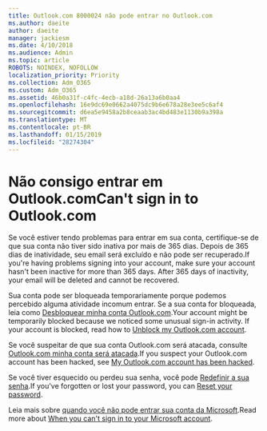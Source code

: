 ```yaml
---
title: Outlook.com 8000024 não pode entrar no Outlook.com
ms.author: daeite
author: daeite
manager: jackiesm
ms.date: 4/10/2018
ms.audience: Admin
ms.topic: article
ROBOTS: NOINDEX, NOFOLLOW
localization_priority: Priority
ms.collection: Adm_O365
ms.custom: Adm_O365
ms.assetid: 46b0a31f-c4fc-4ecb-a18d-26a13a6b0aa4
ms.openlocfilehash: 16e9dc69e0662a4075dc9b6e678a28e3ee5c6af4
ms.sourcegitcommit: d6ea5e9458a2b8ceaab3ac4bd483e1130b9a398a
ms.translationtype: MT
ms.contentlocale: pt-BR
ms.lasthandoff: 01/15/2019
ms.locfileid: "28274304"
---
```

# <a name="cant-sign-in-to-outlookcom"></a><span data-ttu-id="2c858-102">Não consigo entrar em Outlook.com</span><span class="sxs-lookup"><span data-stu-id="2c858-102">Can't sign in to Outlook.com</span></span>

<span data-ttu-id="2c858-p101">Se você estiver tendo problemas para entrar em sua conta, certifique-se de que sua conta não tiver sido inativa por mais de 365 dias. Depois de 365 dias de inatividade, seu email será excluído e não pode ser recuperado.</span><span class="sxs-lookup"><span data-stu-id="2c858-p101">If you're having problems signing into your account, make sure your account hasn't been inactive for more than 365 days. After 365 days of inactivity, your email will be deleted and cannot be recovered.</span></span>
  
<span data-ttu-id="2c858-p102">Sua conta pode ser bloqueada temporariamente porque podemos percebido alguma atividade incomum entrar. Se a sua conta for bloqueada, leia como [Desbloquear minha conta Outlook.com](https://support.office.com/article/f4ad2701-d166-4d8b-8a6a-9af2a1f8a4c4).</span><span class="sxs-lookup"><span data-stu-id="2c858-p102">Your account might be temporarily blocked because we noticed some unusual sign-in activity. If your account is blocked, read how to [Unblock my Outlook.com account](https://support.office.com/article/f4ad2701-d166-4d8b-8a6a-9af2a1f8a4c4).</span></span>
  
<span data-ttu-id="2c858-107">Se você suspeitar de que sua conta Outlook.com será atacada, consulte [Outlook.com minha conta será atacada](https://support.office.com/article/35993ac5-ac2f-494e-aacb-5232dda453d8).</span><span class="sxs-lookup"><span data-stu-id="2c858-107">If you suspect your Outlook.com account has been hacked, see [My Outlook.com account has been hacked](https://support.office.com/article/35993ac5-ac2f-494e-aacb-5232dda453d8).</span></span>
  
<span data-ttu-id="2c858-108">Se você tiver esquecido ou perdeu sua senha, você pode [Redefinir a sua senha](https://go.microsoft.com/fwlink/p/?LinkID=242804).</span><span class="sxs-lookup"><span data-stu-id="2c858-108">If you've forgotten or lost your password, you can [Reset your password](https://go.microsoft.com/fwlink/p/?LinkID=242804).</span></span>
  
<span data-ttu-id="2c858-109">Leia mais sobre [quando você não pode entrar sua conta da Microsoft](https://go.microsoft.com/fwlink/p/?linkid=837479).</span><span class="sxs-lookup"><span data-stu-id="2c858-109">Read more about [When you can't sign in to your Microsoft account](https://go.microsoft.com/fwlink/p/?linkid=837479).</span></span>
  

